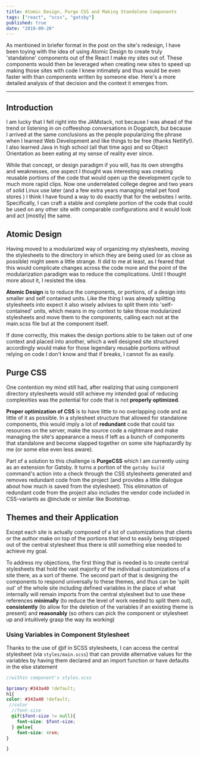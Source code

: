 ```yaml
---
title: Atomic Design, Purge CSS and Making Standalone Components
tags: ["react", "scss", "gatsby"]
published: true
date: "2019-09-20"
---
```

As mentioned in briefer format in the post on the site's redesign, I have 
been toying with the idea of using Atomic Design to create truly 'standalone'
components out of the React I make my sites out of. These components would
then be leveraged when creating new sites to speed up making those sites 
with code I knew intimately and thus would be even faster with than components
written by someone else. Here's a more detailed analysis of that decision and the 
context it emerges from. 

---
## Introduction 
I am lucky that I fell right into the JAMstack, not because I was ahead
of the trend or listening in on coffeeshop conversations in Dogpatch, but 
because I arrived at the same conclusions as the people popularizing the 
phrase when I learned Web Development and like things to be free (thanks Netlify!). 
I also learned Java in high school (all that time ago) and so Object Orientation 
as been eating at my sense of reality ever since. 

While that concept, or design paradigm if you will, has its own strengths and
weaknesses, one aspect I thought was interesting was creating reusable portions of 
the code that would open up the development cycle to much more rapid clips. Now one underrelated college degree and two years of solid Linux use later (and a few extra years managing retail pet food stores ) I think I have found a way to do exactly 
that for the websites I write. Specifically, I can craft a stable and complete portion of the code
that could be used on any other site with comparable configurations and it would look and act [mostly] the same. 

## Atomic Design 
Having moved to a modularized way of organizing my stylesheets, moving the stylesheets to the
directory in which they are being used (or as close as possible) might seem a little strange. It did
to me at least, as I feared that this would complicate changes across the code more and the 
point of the modularization paradigm was to reduce the complications. Until I thought more about it, 
I resisted the idea. 

**Atomic Design** is to reduce the components, or portions, of a design into smaller
and self contained units. Like the thing I was already splitting stylesheets into expect it 
also wisely advises to split them into 'self-contained' units, which means
in my context to take those modularized stylesheets and move them to the 
components, calling each not at the main.scss file but at the component itself. 

If done correctly, this makes the design portions able to be taken out of one
context and placed into another, which a well designed site structured accordingly 
would make for those legendary reusable portions without relying on code
I don't know and that if breaks, I cannot fix as easily. 

## Purge CSS 
One contention my mind still had, after realizing that using component directory stylesheets would 
still achieve my intended goal of reducing complexities was the potential for
code that is not **properly optimized**. 

**Proper optimization of CSS** is to have little to no overlapping code and as little of it as possible.
In a stylesheet structure that allowed for standalone components, this would 
imply a lot of **redundant** code that could tax resources on the server, make the 
source code a nightmare and make managing the site's appearance a mess if left
as a bunch of components that standalone and become slapped together on some 
site haphazardly by me (or some else even less aware).

Part of a solution to this challenge is **PurgeCSS** which I am currently using as an extension for Gatsby. 
It turns a portion of the `gatsby build` command's action into a check through the CSS stylesheets generated and removes redundant code
from the project (and provides a little dialogue about how much is saved from the stylesheet). This elimination of 
redundant code from the project also includes the vendor code included in CSS-variants as @include or similar like Bootstrap. 

## Themes and their Application
Except each site is actually composed of a lot of customizations that 
clients or the author make on top of the portions that lend to easily being 
stripped out of the central stylesheet thus there is still something else 
needed to achieve my goal. 

To address my objections, the first thing that is needed is to create central
stylesheets that hold the vast majority of the individual customizations of a 
site there, as a sort of theme. The second part of that is designing the 
components to respond universally to these themes, and thus can be 'split out' 
of the whole site including defined variables in the place of what internally will 
remain imports from the central stylesheet but to use these references **minimally** (to reduce the level of work needed to split them out), 
**consistently** (to allow for the deletion of the variables if an existing theme is present) 
and **reasonably** (so others can pick the component or stylesheet up and intuitively grasp the way its working)

### Using Variables in Component Stylesheet
Thanks to the use of @if in SCSS stylesheets, I can access the central stylesheet (via `styles/main.scss`) that can provide alternative values for the variables by having them declared and an import function or have defaults in the else statement
```scss
//within component's styles.scss

$primary:#343a40 !default; 
h1{
color: #343a40 !default; 
 //color
  //font-size
  @if($font-size != null){
    font-size: $font-size;  
  } @else{ 
    font-size: 4rem;  
}

}
```
